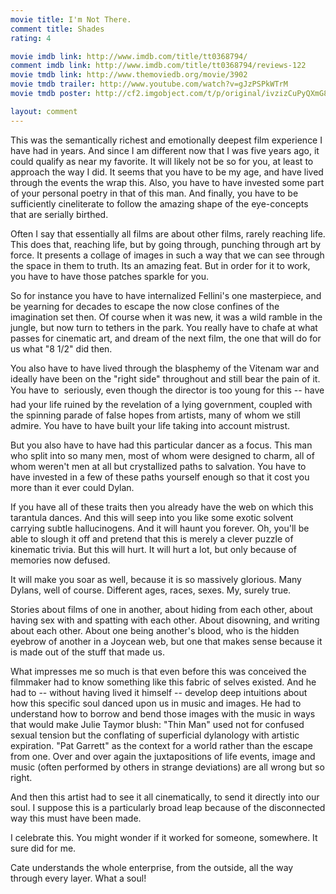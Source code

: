 ```yaml
---
movie title: I'm Not There.
comment title: Shades
rating: 4

movie imdb link: http://www.imdb.com/title/tt0368794/
comment imdb link: http://www.imdb.com/title/tt0368794/reviews-122
movie tmdb link: http://www.themoviedb.org/movie/3902
movie tmdb trailer: http://www.youtube.com/watch?v=gJzPSPkWTrM
movie tmdb poster: http://cf2.imgobject.com/t/p/original/ivzizCuPyQXmG8KMdeb5MotVRpb.jpg

layout: comment
---
```


This was the semantically richest and emotionally deepest film experience I have had in years. And since I am different now that I was five years ago, it could qualify as near my favorite. It will likely not be so for you, at least to approach the way I did. It seems that you have to be my age, and have lived through the events the wrap this. Also, you have to have invested some part of your personal poetry in that of this man. And finally, you have to be sufficiently cineliterate to follow the amazing shape of the eye-concepts that are serially birthed.

Often I say that essentially all films are about other films, rarely reaching life. This does that, reaching life, but by going through, punching through art by force. It presents a collage of images in such a way that we can see through the space in them to truth. Its an amazing feat. But in order for it to work, you have to have those patches sparkle for you.

So for instance you have to have internalized Fellini's one masterpiece, and be yearning for decades to escape the now close confines of the imagination set then. Of course when it was new, it was a wild ramble in the jungle, but now turn to tethers in the park. You really have to chafe at what passes for cinematic art, and dream of the next film, the one that will do for us what "8 1/2" did then. 

You also have to have lived through the blasphemy of the Vitenam war and ideally have been on the "right side" throughout and still bear the pain of it. You have to  seriously, even though the director is too young for this -- have had your life ruined by the revelation of a lying government, coupled with the spinning parade of false hopes from artists, many of whom we still admire. You have to have built your life taking into account mistrust.

But you also have to have had this particular dancer as a focus. This man who split into so many men, most of whom were designed to charm, all of whom weren't men at all but crystallized paths to salvation. You have to have invested in a few of these paths yourself enough so that it cost you more than it ever could Dylan.

If you have all of these traits then you already have the web on which this tarantula dances. And this will seep into you like some exotic solvent carrying subtle hallucinogens. And it will haunt you forever. Oh, you'll be able to slough it off and pretend that this is merely a clever puzzle of kinematic trivia. But this will hurt. It will hurt a lot, but only because of memories now defused.

It will make you soar as well, because it is so massively glorious. Many Dylans, well of course. Different ages, races, sexes. My, surely true.

Stories about films of one in another, about hiding from each other, about having sex with and spatting with each other. About disowning, and writing about each other. About one being another's blood, who is the hidden eyebrow of another in a Joycean web, but one that makes sense because it is made out of the stuff that made us.

What impresses me so much is that even before this was conceived the filmmaker had to know something like this fabric of selves existed. And he had to -- without having lived it himself -- develop deep intuitions about how this specific soul danced upon us in music and images. He had to understand how to borrow and bend those images with the music in ways that would make Julie Taymor blush: "Thin Man" used not for confused sexual tension but the conflating of superficial dylanology with artistic expiration. "Pat Garrett" as the context for a world rather than the escape from one. Over and over again the juxtapositions of life events, image and music (often performed by others in strange deviations) are all wrong but so right.

And then this artist had to see it all cinematically, to send it directly into our soul. I suppose this is a particularly broad leap because of the disconnected way this must have been made. 

I celebrate this. You might wonder if it worked for someone, somewhere. It sure did for me.

Cate understands the whole enterprise, from the outside, all the way through every layer. What a soul!